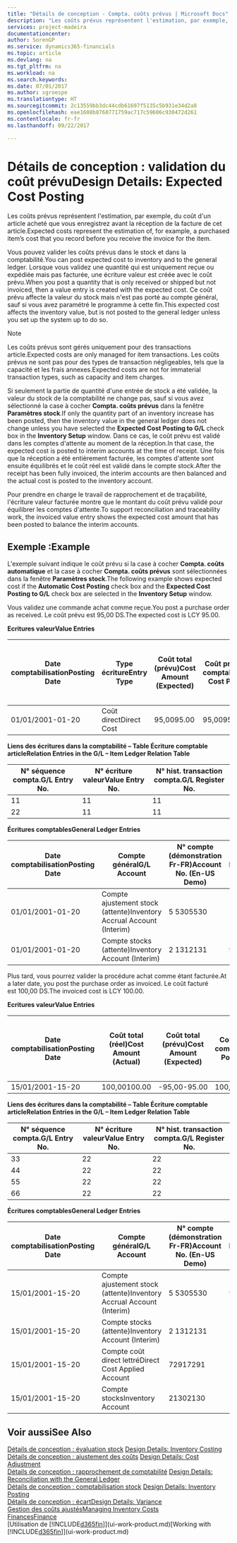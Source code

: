 ```yaml
---
title: "Détails de conception - Compta. coûts prévus | Microsoft Docs"
description: "Les coûts prévus représentent l'estimation, par exemple, du coût d'un article acheté que vous enregistrez avant la réception de la facture de cet article."
services: project-madeira
documentationcenter: 
author: SorenGP
ms.service: dynamics365-financials
ms.topic: article
ms.devlang: na
ms.tgt_pltfrm: na
ms.workload: na
ms.search.keywords: 
ms.date: 07/01/2017
ms.author: sgroespe
ms.translationtype: HT
ms.sourcegitcommit: 2c13559bb3dc44cdb61697f5135c5b931e34d2a8
ms.openlocfilehash: eae1608b8768771759ac717c59606c930472d261
ms.contentlocale: fr-fr
ms.lasthandoff: 09/22/2017

---
```

# <a name="design-details-expected-cost-posting"></a><span data-ttu-id="5bea5-103">Détails de conception : validation du coût prévu</span><span class="sxs-lookup"><span data-stu-id="5bea5-103">Design Details: Expected Cost Posting</span></span>
<span data-ttu-id="5bea5-104">Les coûts prévus représentent l'estimation, par exemple, du coût d'un article acheté que vous enregistrez avant la réception de la facture de cet article.</span><span class="sxs-lookup"><span data-stu-id="5bea5-104">Expected costs represent the estimation of, for example, a purchased item’s cost that you record before you receive the invoice for the item.</span></span>  

 <span data-ttu-id="5bea5-105">Vous pouvez valider les coûts prévus dans le stock et dans la comptabilité.</span><span class="sxs-lookup"><span data-stu-id="5bea5-105">You can post expected cost to inventory and to the general ledger.</span></span> <span data-ttu-id="5bea5-106">Lorsque vous validez une quantité qui est uniquement reçue ou expédiée mais pas facturée, une écriture valeur est créée avec le coût prévu.</span><span class="sxs-lookup"><span data-stu-id="5bea5-106">When you post a quantity that is only received or shipped but not invoiced, then a value entry is created with the expected cost.</span></span> <span data-ttu-id="5bea5-107">Ce coût prévu affecte la valeur du stock mais n'est pas porté au compte général, sauf si vous avez paramétré le programme à cette fin.</span><span class="sxs-lookup"><span data-stu-id="5bea5-107">This expected cost affects the inventory value, but is not posted to the general ledger unless you set up the system up to do so.</span></span>  

> [!NOTE]  
>  <span data-ttu-id="5bea5-108">Les coûts prévus sont gérés uniquement pour des transactions article.</span><span class="sxs-lookup"><span data-stu-id="5bea5-108">Expected costs are only managed for item transactions.</span></span> <span data-ttu-id="5bea5-109">Les coûts prévus ne sont pas pour des types de transaction négligeables, tels que la capacité et les frais annexes.</span><span class="sxs-lookup"><span data-stu-id="5bea5-109">Expected costs are not for immaterial transaction types, such as capacity and item charges.</span></span>  

 <span data-ttu-id="5bea5-110">Si seulement la partie de quantité d'une entrée de stock a été validée, la valeur du stock de la comptabilité ne change pas, sauf si vous avez sélectionné la case à cocher **Compta. coûts prévus** dans la fenêtre **Paramètres stock**.</span><span class="sxs-lookup"><span data-stu-id="5bea5-110">If only the quantity part of an inventory increase has been posted, then the inventory value in the general ledger does not change unless you have selected the **Expected Cost Posting to G/L** check box in the **Inventory Setup** window.</span></span> <span data-ttu-id="5bea5-111">Dans ce cas, le coût prévu est validé dans les comptes d'attente au moment de la réception.</span><span class="sxs-lookup"><span data-stu-id="5bea5-111">In that case, the expected cost is posted to interim accounts at the time of receipt.</span></span> <span data-ttu-id="5bea5-112">Une fois que la réception a été entièrement facturée, les comptes d'attente sont ensuite équilibrés et le coût réel est validé dans le compte stock.</span><span class="sxs-lookup"><span data-stu-id="5bea5-112">After the receipt has been fully invoiced, the interim accounts are then balanced and the actual cost is posted to the inventory account.</span></span>  

 <span data-ttu-id="5bea5-113">Pour prendre en charge le travail de rapprochement et de traçabilité, l'écriture valeur facturée montre que le montant du coût prévu validé pour équilibrer les comptes d'attente.</span><span class="sxs-lookup"><span data-stu-id="5bea5-113">To support reconciliation and traceability work, the invoiced value entry shows the expected cost amount that has been posted to balance the interim accounts.</span></span>  

## <a name="example"></a><span data-ttu-id="5bea5-114">Exemple :</span><span class="sxs-lookup"><span data-stu-id="5bea5-114">Example</span></span>  
 <span data-ttu-id="5bea5-115">L'exemple suivant indique le coût prévu si la case à cocher **Compta. coûts automatique** et la case à cocher **Compta. coûts prévus** sont sélectionnées dans la fenêtre **Paramètres stock**.</span><span class="sxs-lookup"><span data-stu-id="5bea5-115">The following example shows expected cost if the **Automatic Cost Posting** check box and the **Expected Cost Posting to G/L** check box are selected in the **Inventory Setup** window.</span></span>  

 <span data-ttu-id="5bea5-116">Vous validez une commande achat comme reçue.</span><span class="sxs-lookup"><span data-stu-id="5bea5-116">You post a purchase order as received.</span></span> <span data-ttu-id="5bea5-117">Le coût prévu est 95,00 DS.</span><span class="sxs-lookup"><span data-stu-id="5bea5-117">The expected cost is LCY 95.00.</span></span>  

 <span data-ttu-id="5bea5-118">**Ecritures valeur**</span><span class="sxs-lookup"><span data-stu-id="5bea5-118">**Value Entries**</span></span>  

|<span data-ttu-id="5bea5-119">Date comptabilisation</span><span class="sxs-lookup"><span data-stu-id="5bea5-119">Posting Date</span></span>|<span data-ttu-id="5bea5-120">Type écriture</span><span class="sxs-lookup"><span data-stu-id="5bea5-120">Entry Type</span></span>|<span data-ttu-id="5bea5-121">Coût total (prévu)</span><span class="sxs-lookup"><span data-stu-id="5bea5-121">Cost Amount (Expected)</span></span>|<span data-ttu-id="5bea5-122">Coût prévu validé en comptabilité</span><span class="sxs-lookup"><span data-stu-id="5bea5-122">Expected Cost Posted to G/L</span></span>|<span data-ttu-id="5bea5-123">Coût prévu</span><span class="sxs-lookup"><span data-stu-id="5bea5-123">Expected Cost</span></span>|<span data-ttu-id="5bea5-124">N° séquence écriture comptable article</span><span class="sxs-lookup"><span data-stu-id="5bea5-124">Item Ledger Entry No.</span></span>|<span data-ttu-id="5bea5-125">Numéro de la séquence</span><span class="sxs-lookup"><span data-stu-id="5bea5-125">Entry No.</span></span>|  
|------------------|----------------|------------------------------|----------------------------------|-------------------|---------------------------|---------------|  
|<span data-ttu-id="5bea5-126">01/01/20</span><span class="sxs-lookup"><span data-stu-id="5bea5-126">01-01-20</span></span>|<span data-ttu-id="5bea5-127">Coût direct</span><span class="sxs-lookup"><span data-stu-id="5bea5-127">Direct Cost</span></span>|<span data-ttu-id="5bea5-128">95,00</span><span class="sxs-lookup"><span data-stu-id="5bea5-128">95.00</span></span>|<span data-ttu-id="5bea5-129">95,00</span><span class="sxs-lookup"><span data-stu-id="5bea5-129">95.00</span></span>|<span data-ttu-id="5bea5-130">Oui</span><span class="sxs-lookup"><span data-stu-id="5bea5-130">Yes</span></span>|<span data-ttu-id="5bea5-131">1</span><span class="sxs-lookup"><span data-stu-id="5bea5-131">1</span></span>|<span data-ttu-id="5bea5-132">1</span><span class="sxs-lookup"><span data-stu-id="5bea5-132">1</span></span>|  

 <span data-ttu-id="5bea5-133">**Liens des écritures dans la comptabilité – Table Écriture comptable article**</span><span class="sxs-lookup"><span data-stu-id="5bea5-133">**Relation Entries in the G/L – Item Ledger Relation Table**</span></span>  

|<span data-ttu-id="5bea5-134">N° séquence compta.</span><span class="sxs-lookup"><span data-stu-id="5bea5-134">G/L Entry No.</span></span>|<span data-ttu-id="5bea5-135">N° écriture valeur</span><span class="sxs-lookup"><span data-stu-id="5bea5-135">Value Entry No.</span></span>|<span data-ttu-id="5bea5-136">N° hist. transaction compta.</span><span class="sxs-lookup"><span data-stu-id="5bea5-136">G/L Register No.</span></span>|  
|--------------------|---------------------|-----------------------|  
|<span data-ttu-id="5bea5-137">1</span><span class="sxs-lookup"><span data-stu-id="5bea5-137">1</span></span>|<span data-ttu-id="5bea5-138">1</span><span class="sxs-lookup"><span data-stu-id="5bea5-138">1</span></span>|<span data-ttu-id="5bea5-139">1</span><span class="sxs-lookup"><span data-stu-id="5bea5-139">1</span></span>|  
|<span data-ttu-id="5bea5-140">2</span><span class="sxs-lookup"><span data-stu-id="5bea5-140">2</span></span>|<span data-ttu-id="5bea5-141">1</span><span class="sxs-lookup"><span data-stu-id="5bea5-141">1</span></span>|<span data-ttu-id="5bea5-142">1</span><span class="sxs-lookup"><span data-stu-id="5bea5-142">1</span></span>|  

 <span data-ttu-id="5bea5-143">**Écritures comptables**</span><span class="sxs-lookup"><span data-stu-id="5bea5-143">**General Ledger Entries**</span></span>  

|<span data-ttu-id="5bea5-144">Date comptabilisation</span><span class="sxs-lookup"><span data-stu-id="5bea5-144">Posting Date</span></span>|<span data-ttu-id="5bea5-145">Compte général</span><span class="sxs-lookup"><span data-stu-id="5bea5-145">G/L Account</span></span>|<span data-ttu-id="5bea5-146">N° compte (démonstration Fr-FR)</span><span class="sxs-lookup"><span data-stu-id="5bea5-146">Account No. (En-US Demo)</span></span>|<span data-ttu-id="5bea5-147">Montant</span><span class="sxs-lookup"><span data-stu-id="5bea5-147">Amount</span></span>|<span data-ttu-id="5bea5-148">Numéro de la séquence</span><span class="sxs-lookup"><span data-stu-id="5bea5-148">Entry No.</span></span>|  
|------------------|------------------|---------------------------------|------------|---------------|  
|<span data-ttu-id="5bea5-149">01/01/20</span><span class="sxs-lookup"><span data-stu-id="5bea5-149">01-01-20</span></span>|<span data-ttu-id="5bea5-150">Compte ajustement stock (attente)</span><span class="sxs-lookup"><span data-stu-id="5bea5-150">Inventory Accrual Account (Interim)</span></span>|<span data-ttu-id="5bea5-151">5 530</span><span class="sxs-lookup"><span data-stu-id="5bea5-151">5530</span></span>|<span data-ttu-id="5bea5-152">-95,00</span><span class="sxs-lookup"><span data-stu-id="5bea5-152">-95.00</span></span>|<span data-ttu-id="5bea5-153">2</span><span class="sxs-lookup"><span data-stu-id="5bea5-153">2</span></span>|  
|<span data-ttu-id="5bea5-154">01/01/20</span><span class="sxs-lookup"><span data-stu-id="5bea5-154">01-01-20</span></span>|<span data-ttu-id="5bea5-155">Compte stocks (attente)</span><span class="sxs-lookup"><span data-stu-id="5bea5-155">Inventory Account (Interim)</span></span>|<span data-ttu-id="5bea5-156">2 131</span><span class="sxs-lookup"><span data-stu-id="5bea5-156">2131</span></span>|<span data-ttu-id="5bea5-157">95,00</span><span class="sxs-lookup"><span data-stu-id="5bea5-157">95.00</span></span>|<span data-ttu-id="5bea5-158">1</span><span class="sxs-lookup"><span data-stu-id="5bea5-158">1</span></span>|  

 <span data-ttu-id="5bea5-159">Plus tard, vous pourrez valider la procédure achat comme étant facturée.</span><span class="sxs-lookup"><span data-stu-id="5bea5-159">At a later date, you post the purchase order as invoiced.</span></span> <span data-ttu-id="5bea5-160">Le coût facturé est 100,00 DS.</span><span class="sxs-lookup"><span data-stu-id="5bea5-160">The invoiced cost is LCY 100.00.</span></span>  

 <span data-ttu-id="5bea5-161">**Ecritures valeur**</span><span class="sxs-lookup"><span data-stu-id="5bea5-161">**Value Entries**</span></span>  

|<span data-ttu-id="5bea5-162">Date comptabilisation</span><span class="sxs-lookup"><span data-stu-id="5bea5-162">Posting Date</span></span>|<span data-ttu-id="5bea5-163">Coût total (réel)</span><span class="sxs-lookup"><span data-stu-id="5bea5-163">Cost Amount (Actual)</span></span>|<span data-ttu-id="5bea5-164">Coût total (prévu)</span><span class="sxs-lookup"><span data-stu-id="5bea5-164">Cost Amount (Expected)</span></span>|<span data-ttu-id="5bea5-165">Coût validé en comptabilité</span><span class="sxs-lookup"><span data-stu-id="5bea5-165">Cost Posted to G/L</span></span>|<span data-ttu-id="5bea5-166">Coût prévu</span><span class="sxs-lookup"><span data-stu-id="5bea5-166">Expected Cost</span></span>|<span data-ttu-id="5bea5-167">N° séquence écriture comptable article</span><span class="sxs-lookup"><span data-stu-id="5bea5-167">Item Ledger Entry No.</span></span>|<span data-ttu-id="5bea5-168">Numéro de la séquence</span><span class="sxs-lookup"><span data-stu-id="5bea5-168">Entry No.</span></span>|  
|------------------|----------------------------|------------------------------|-------------------------|-------------------|---------------------------|---------------|  
|<span data-ttu-id="5bea5-169">15/01/20</span><span class="sxs-lookup"><span data-stu-id="5bea5-169">01-15-20</span></span>|<span data-ttu-id="5bea5-170">100,00</span><span class="sxs-lookup"><span data-stu-id="5bea5-170">100.00</span></span>|<span data-ttu-id="5bea5-171">-95,00</span><span class="sxs-lookup"><span data-stu-id="5bea5-171">-95.00</span></span>|<span data-ttu-id="5bea5-172">100,00</span><span class="sxs-lookup"><span data-stu-id="5bea5-172">100.00</span></span>|<span data-ttu-id="5bea5-173">Non</span><span class="sxs-lookup"><span data-stu-id="5bea5-173">No</span></span>|<span data-ttu-id="5bea5-174">1</span><span class="sxs-lookup"><span data-stu-id="5bea5-174">1</span></span>|<span data-ttu-id="5bea5-175">2</span><span class="sxs-lookup"><span data-stu-id="5bea5-175">2</span></span>|  

 <span data-ttu-id="5bea5-176">**Liens des écritures dans la comptabilité – Table Écriture comptable article**</span><span class="sxs-lookup"><span data-stu-id="5bea5-176">**Relation Entries in the G/L – Item Ledger Relation Table**</span></span>  

|<span data-ttu-id="5bea5-177">N° séquence compta.</span><span class="sxs-lookup"><span data-stu-id="5bea5-177">G/L Entry No.</span></span>|<span data-ttu-id="5bea5-178">N° écriture valeur</span><span class="sxs-lookup"><span data-stu-id="5bea5-178">Value Entry No.</span></span>|<span data-ttu-id="5bea5-179">N° hist. transaction compta.</span><span class="sxs-lookup"><span data-stu-id="5bea5-179">G/L Register No.</span></span>|  
|--------------------|---------------------|-----------------------|  
|<span data-ttu-id="5bea5-180">3</span><span class="sxs-lookup"><span data-stu-id="5bea5-180">3</span></span>|<span data-ttu-id="5bea5-181">2</span><span class="sxs-lookup"><span data-stu-id="5bea5-181">2</span></span>|<span data-ttu-id="5bea5-182">2</span><span class="sxs-lookup"><span data-stu-id="5bea5-182">2</span></span>|  
|<span data-ttu-id="5bea5-183">4</span><span class="sxs-lookup"><span data-stu-id="5bea5-183">4</span></span>|<span data-ttu-id="5bea5-184">2</span><span class="sxs-lookup"><span data-stu-id="5bea5-184">2</span></span>|<span data-ttu-id="5bea5-185">2</span><span class="sxs-lookup"><span data-stu-id="5bea5-185">2</span></span>|  
|<span data-ttu-id="5bea5-186">5</span><span class="sxs-lookup"><span data-stu-id="5bea5-186">5</span></span>|<span data-ttu-id="5bea5-187">2</span><span class="sxs-lookup"><span data-stu-id="5bea5-187">2</span></span>|<span data-ttu-id="5bea5-188">2</span><span class="sxs-lookup"><span data-stu-id="5bea5-188">2</span></span>|  
|<span data-ttu-id="5bea5-189">6</span><span class="sxs-lookup"><span data-stu-id="5bea5-189">6</span></span>|<span data-ttu-id="5bea5-190">2</span><span class="sxs-lookup"><span data-stu-id="5bea5-190">2</span></span>|<span data-ttu-id="5bea5-191">2</span><span class="sxs-lookup"><span data-stu-id="5bea5-191">2</span></span>|  

 <span data-ttu-id="5bea5-192">**Écritures comptables**</span><span class="sxs-lookup"><span data-stu-id="5bea5-192">**General Ledger Entries**</span></span>  

|<span data-ttu-id="5bea5-193">Date comptabilisation</span><span class="sxs-lookup"><span data-stu-id="5bea5-193">Posting Date</span></span>|<span data-ttu-id="5bea5-194">Compte général</span><span class="sxs-lookup"><span data-stu-id="5bea5-194">G/L Account</span></span>|<span data-ttu-id="5bea5-195">N° compte (démonstration Fr-FR)</span><span class="sxs-lookup"><span data-stu-id="5bea5-195">Account No. (En-US Demo)</span></span>|<span data-ttu-id="5bea5-196">Montant</span><span class="sxs-lookup"><span data-stu-id="5bea5-196">Amount</span></span>|<span data-ttu-id="5bea5-197">Numéro de la séquence</span><span class="sxs-lookup"><span data-stu-id="5bea5-197">Entry No.</span></span>|  
|------------------|------------------|---------------------------------|------------|---------------|  
|<span data-ttu-id="5bea5-198">15/01/20</span><span class="sxs-lookup"><span data-stu-id="5bea5-198">01-15-20</span></span>|<span data-ttu-id="5bea5-199">Compte ajustement stock (attente)</span><span class="sxs-lookup"><span data-stu-id="5bea5-199">Inventory Accrual Account (Interim)</span></span>|<span data-ttu-id="5bea5-200">5 530</span><span class="sxs-lookup"><span data-stu-id="5bea5-200">5530</span></span>|<span data-ttu-id="5bea5-201">95,00</span><span class="sxs-lookup"><span data-stu-id="5bea5-201">95.00</span></span>|<span data-ttu-id="5bea5-202">4</span><span class="sxs-lookup"><span data-stu-id="5bea5-202">4</span></span>|  
|<span data-ttu-id="5bea5-203">15/01/20</span><span class="sxs-lookup"><span data-stu-id="5bea5-203">01-15-20</span></span>|<span data-ttu-id="5bea5-204">Compte stocks (attente)</span><span class="sxs-lookup"><span data-stu-id="5bea5-204">Inventory Account (Interim)</span></span>|<span data-ttu-id="5bea5-205">2 131</span><span class="sxs-lookup"><span data-stu-id="5bea5-205">2131</span></span>|<span data-ttu-id="5bea5-206">-95,00</span><span class="sxs-lookup"><span data-stu-id="5bea5-206">-95.00</span></span>|<span data-ttu-id="5bea5-207">3</span><span class="sxs-lookup"><span data-stu-id="5bea5-207">3</span></span>|  
|<span data-ttu-id="5bea5-208">15/01/20</span><span class="sxs-lookup"><span data-stu-id="5bea5-208">01-15-20</span></span>|<span data-ttu-id="5bea5-209">Compte coût direct lettré</span><span class="sxs-lookup"><span data-stu-id="5bea5-209">Direct Cost Applied Account</span></span>|<span data-ttu-id="5bea5-210">7291</span><span class="sxs-lookup"><span data-stu-id="5bea5-210">7291</span></span>|<span data-ttu-id="5bea5-211">-100</span><span class="sxs-lookup"><span data-stu-id="5bea5-211">-100</span></span>|<span data-ttu-id="5bea5-212">6</span><span class="sxs-lookup"><span data-stu-id="5bea5-212">6</span></span>|  
|<span data-ttu-id="5bea5-213">15/01/20</span><span class="sxs-lookup"><span data-stu-id="5bea5-213">01-15-20</span></span>|<span data-ttu-id="5bea5-214">Compte stocks</span><span class="sxs-lookup"><span data-stu-id="5bea5-214">Inventory Account</span></span>|<span data-ttu-id="5bea5-215">2130</span><span class="sxs-lookup"><span data-stu-id="5bea5-215">2130</span></span>|<span data-ttu-id="5bea5-216">100</span><span class="sxs-lookup"><span data-stu-id="5bea5-216">100</span></span>|<span data-ttu-id="5bea5-217">5</span><span class="sxs-lookup"><span data-stu-id="5bea5-217">5</span></span>|  

## <a name="see-also"></a><span data-ttu-id="5bea5-218">Voir aussi</span><span class="sxs-lookup"><span data-stu-id="5bea5-218">See Also</span></span>
 <span data-ttu-id="5bea5-219">[Détails de conception : évaluation stock](design-details-inventory-costing.md) </span><span class="sxs-lookup"><span data-stu-id="5bea5-219">[Design Details: Inventory Costing](design-details-inventory-costing.md) </span></span>  
 <span data-ttu-id="5bea5-220">[Détails de conception : ajustement des coûts](design-details-cost-adjustment.md) </span><span class="sxs-lookup"><span data-stu-id="5bea5-220">[Design Details: Cost Adjustment](design-details-cost-adjustment.md) </span></span>  
 <span data-ttu-id="5bea5-221">[Détails de conception : rapprochement de comptabilité](design-details-reconciliation-with-the-general-ledger.md) </span><span class="sxs-lookup"><span data-stu-id="5bea5-221">[Design Details: Reconciliation with the General Ledger](design-details-reconciliation-with-the-general-ledger.md) </span></span>  
 <span data-ttu-id="5bea5-222">[Détails de conception : comptabilisation stock](design-details-inventory-posting.md) </span><span class="sxs-lookup"><span data-stu-id="5bea5-222">[Design Details: Inventory Posting](design-details-inventory-posting.md) </span></span>  
 [<span data-ttu-id="5bea5-223">Détails de conception : écart</span><span class="sxs-lookup"><span data-stu-id="5bea5-223">Design Details: Variance</span></span>](design-details-variance.md)  
 [<span data-ttu-id="5bea5-224">Gestion des coûts ajustés</span><span class="sxs-lookup"><span data-stu-id="5bea5-224">Managing Inventory Costs</span></span>](finance-manage-inventory-costs.md)  
 [<span data-ttu-id="5bea5-225">Finances</span><span class="sxs-lookup"><span data-stu-id="5bea5-225">Finance</span></span>](finance.md)  
 <span data-ttu-id="5bea5-226">[Utilisation de [!INCLUDE[d365fin](includes/d365fin_md.md)]](ui-work-product.md)</span><span class="sxs-lookup"><span data-stu-id="5bea5-226">[Working with [!INCLUDE[d365fin](includes/d365fin_md.md)]](ui-work-product.md)</span></span>

